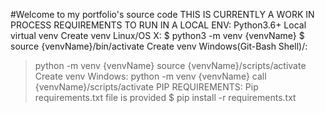 #Welcome to my portfolio's source code
THIS IS CURRENTLY A WORK IN PROCESS 
REQUIREMENTS TO RUN IN A LOCAL ENV: 
Python3.6+
Local virtual venv
Create venv Linux/OS X:
$ python3 -m venv {venvName} 
$ source {venvName}/bin/activate
Create venv Windows(Git-Bash Shell)/:
> python -m venv {venvName}
> source {venvName}/scripts/activate
Create venv Windows:
> python -m venv {venvName}
> call {venvName}/scripts/activate
> PIP REQUIREMENTS:
Pip requirements.txt file is provided
$ pip install -r requirements.txt

